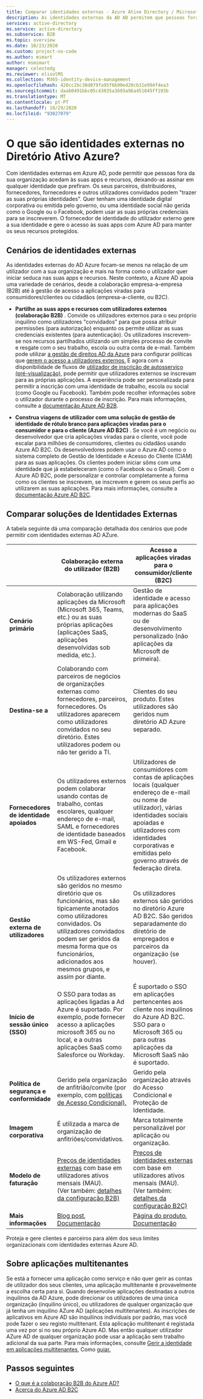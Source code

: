 ```yaml
---
title: Comparar identidades externas - Azure Ative Directory / Microsoft Docs
description: As identidades externas da AD AD permitem que pessoas fora da sua organização acedam às suas apps e recursos usando a sua própria identidade. Compare soluções para identidades externas, incluindo a colaboração do Azure Ative Directory B2B e do Azure AD B2C.
services: active-directory
ms.service: active-directory
ms.subservice: B2B
ms.topic: overview
ms.date: 10/23/2020
ms.custom: project-no-code
ms.author: mimart
author: msmimart
manager: celestedg
ms.reviewer: elisolMS
ms.collection: M365-identity-device-management
ms.openlocfilehash: 420cc2bc38d079fa95f6b90ed20cb31e994f4ea3
ms.sourcegitcommit: daab0491bbc05c43035a3693a96a451845ff193b
ms.translationtype: MT
ms.contentlocale: pt-PT
ms.lasthandoff: 10/29/2020
ms.locfileid: "93027079"
---
```

# <a name="what-are-external-identities-in-azure-active-directory"></a>O que são identidades externas no Diretório Ativo Azure?

Com identidades externas em Azure AD, pode permitir que pessoas fora da sua organização acedam às suas apps e recursos, deixando-as assinar em qualquer identidade que prefiram. Os seus parceiros, distribuidores, fornecedores, fornecedores e outros utilizadores convidados podem "trazer as suas próprias identidades". Quer tenham uma identidade digital corporativa ou emitida pelo governo, ou uma identidade social não gerida como o Google ou o Facebook, podem usar as suas próprias credenciais para se inscreverem. O fornecedor de identidade do utilizador externo gere a sua identidade e gere o acesso às suas apps com Azure AD para manter os seus recursos protegidos.

## <a name="external-identities-scenarios"></a>Cenários de identidades externas

As identidades externas do AD Azure focam-se menos na relação de um utilizador com a sua organização e mais na forma como o utilizador quer iniciar seduca nas suas apps e recursos. Neste contexto, a Azure AD apoia uma variedade de cenários, desde a colaboração empresa-a-empresa (B2B) até à gestão de acesso a aplicações viradas para consumidores/clientes ou cidadãos (empresa-a-cliente, ou B2C).

- **Partilhe as suas apps e recursos com utilizadores externos (colaboração B2B)** . Convide os utilizadores externos para o seu próprio inquilino como utilizadores "convidados" para que possa atribuir permissões (para autorização) enquanto os permite utilizar as suas credenciais existentes (para autenticação). Os utilizadores inscrevem-se nos recursos partilhados utilizando um simples processo de convite e resgate com o seu trabalho, escola ou outra conta de e-mail. Também pode utilizar [a gestão de direitos AD da Azure](../governance/entitlement-management-overview.md) para configurar políticas que [gerem o acesso a utilizadores externos.](../governance/entitlement-management-external-users.md#how-access-works-for-external-users) E agora com a disponibilidade de fluxos de [utilizador de inscrição de autosserviço (pré-visualização)](self-service-sign-up-overview.md), pode permitir que utilizadores externos se inscrevam para as próprias aplicações. A experiência pode ser personalizada para permitir a inscrição com uma identidade de trabalho, escola ou social (como Google ou Facebook). Também pode recolher informações sobre o utilizador durante o processo de inscrição. Para mais informações, consulte a [documentação Azure AD B2B](index.yml).

- **Construa viagens de utilizador com uma solução de gestão de identidade de rótulo branco para aplicações viradas para o consumidor e para o cliente (Azure AD B2C)** . Se você é um negócio ou desenvolvedor que cria aplicações viradas para o cliente, você pode escalar para milhões de consumidores, clientes ou cidadãos usando Azure AD B2C. Os desenvolvedores podem usar o Azure AD como o sistema completo de Gestão de Identidade e Acesso do Cliente (CIAM) para as suas aplicações. Os clientes podem iniciar sôms com uma identidade que já estabeleceram (como o Facebook ou o Gmail). Com o Azure AD B2C, pode personalizar e controlar completamente a forma como os clientes se inscrevem, se inscrevem e gerem os seus perfis ao utilizarem as suas aplicações. Para mais informações, consulte a [documentação Azure AD B2C](../../active-directory-b2c/index.yml).

## <a name="compare-external-identities-solutions"></a>Comparar soluções de Identidades Externas

A tabela seguinte dá uma comparação detalhada dos cenários que pode permitir com identidades externas AD AZure.

|   | Colaboração externa do utilizador (B2B) | Acesso a aplicações viradas para o consumidor/cliente (B2C)  |
| ---- | --- | --- |
| **Cenário primário** | Colaboração utilizando aplicações da Microsoft (Microsoft 365, Teams, etc.) ou as suas próprias aplicações (aplicações SaaS, aplicações desenvolvidas sob medida, etc.).  | Gestão de identidade e acesso para aplicações modernas do SaaS ou de desenvolvimento personalizado (não aplicações da Microsoft de primeira).   |
| **Destina-se a**    | Colaborando com parceiros de negócios de organizações externas como fornecedores, parceiros, fornecedores. Os utilizadores aparecem como utilizadores convidados no seu diretório. Estes utilizadores podem ou não ter gerido a TI.  | Clientes do seu produto. Estes utilizadores são geridos num diretório AD Azure separado.  |
| **Fornecedores de identidade apoiados** | Os utilizadores externos podem colaborar usando contas de trabalho, contas escolares, qualquer endereço de e-mail, SAML e fornecedores de identidade baseados em WS-Fed, Gmail e Facebook.  | Utilizadores de consumidores com contas de aplicações locais (qualquer endereço de e-mail ou nome de utilizador), várias identidades sociais apoiadas e utilizadores com identidades corporativas e emitidas pelo governo através de federação direta.       |
| **Gestão externa de utilizadores**   | Os utilizadores externos são geridos no mesmo diretório que os funcionários, mas são tipicamente anotados como utilizadores convidados. Os utilizadores convidados podem ser geridos da mesma forma que os funcionários, adicionados aos mesmos grupos, e assim por diante.    | Os utilizadores externos são geridos no diretório Azure AD B2C. São geridos separadamente do diretório de empregados e parceiros da organização (se houver).  |
| **Início de sessão único (SSO)**      | O SSO para todas as aplicações ligadas a Ad Azure é suportado. Por exemplo, pode fornecer acesso a aplicações microsoft 365 ou no local, e a outras aplicações SaaS como Salesforce ou Workday.    | É suportado o SSO em aplicações pertencentes aos cliente nos inquilinos do Azure AD B2C. SSO para o Microsoft 365 ou para outras aplicações da Microsoft SaaS não é suportado.    |
| **Política de segurança e conformidade**        | Gerido pela organização de anfitrião/convite (por exemplo, com [políticas de Acesso Condicional).](conditional-access.md) | Gerido pela organização através do Acesso Condicional e Proteção de Identidade.        |
| **Imagem corporativa**  | É utilizada a marca de organização de anfitriões/convidativos.    | Marca totalmente personalizável por aplicação ou organização.   |
| **Modelo de faturação** | [Preços de identidades externas](https://azure.microsoft.com/en-us/pricing/details/active-directory/external-identities/) com base em utilizadores ativos mensais (MAU). <br>(Ver também: [detalhes da configuração B2B)](external-identities-pricing.md) | [Preços de identidades externas](https://azure.microsoft.com/en-us/pricing/details/active-directory/external-identities/) com base em utilizadores ativos mensais (MAU). <br>(Ver também: [detalhes da configuração B2C)](../../active-directory-b2c/billing.md) |
| **Mais informações** | [Blog post](https://blogs.technet.microsoft.com/enterprisemobility/2017/02/01/azure-ad-b2b-new-updates-make-cross-business-collab-easy/), [Documentação](what-is-b2b.md)                   | [Página do produto](https://azure.microsoft.com/services/active-directory-b2c/), [Documentação](../../active-directory-b2c/index.yml)       |

Proteja e gere clientes e parceiros para além dos seus limites organizacionais com identidades externas Azure AD.

## <a name="about-multitenant-applications"></a>Sobre aplicações multitenantes

Se está a fornecer uma aplicação como serviço e não quer gerir as contas de utilizador dos seus clientes, uma aplicação multitenante é provavelmente a escolha certa para si. Quando desenvolve aplicações destinadas a outros inquilinos da AD Azure, pode direcionar os utilizadores de uma única organização (inquilino único), ou utilizadores de qualquer organização que já tenha um inquilino AZure AD (aplicações multitenantes). As inscrições de aplicativos em Azure AD são inquilinos individuais por padrão, mas você pode fazer o seu registo multitenant. Esta aplicação multitenant é registada uma vez por si no seu próprio Azure AD. Mas então qualquer utilizador AZure AD de qualquer organização pode usar a aplicação sem trabalho adicional da sua parte. Para mais informações, consulte [Gerir a identidade em aplicações multitenantes](https://docs.microsoft.com/azure/architecture/multitenant-identity/), Como [guiar.](../develop/howto-convert-app-to-be-multi-tenant.md)

## <a name="next-steps"></a>Passos seguintes

- [O que é a colaboração B2B do Azure AD?](what-is-b2b.md)
- [Acerca do Azure AD B2C](../../active-directory-b2c/overview.md)
